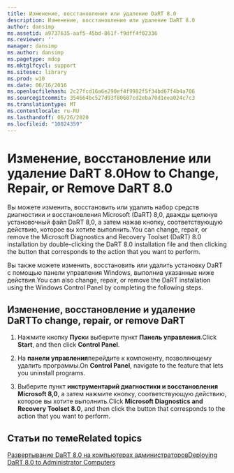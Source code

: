 ```yaml
---
title: Изменение, восстановление или удаление DaRT 8.0
description: Изменение, восстановление или удаление DaRT 8.0
author: dansimp
ms.assetid: a9737635-aaf5-45bd-861f-f9dff4f02336
ms.reviewer: ''
manager: dansimp
ms.author: dansimp
ms.pagetype: mdop
ms.mktglfcycl: support
ms.sitesec: library
ms.prod: w10
ms.date: 06/16/2016
ms.openlocfilehash: 2c27fcd16a6e290ef4f9982f5f34bd67f4b4a706
ms.sourcegitcommit: 354664bc527d93f80687cd2eba70d1eea024c7c3
ms.translationtype: MT
ms.contentlocale: ru-RU
ms.lasthandoff: 06/26/2020
ms.locfileid: "10824359"
---
```

# <span data-ttu-id="f3f2c-103">Изменение, восстановление или удаление DaRT 8.0</span><span class="sxs-lookup"><span data-stu-id="f3f2c-103">How to Change, Repair, or Remove DaRT 8.0</span></span>


<span data-ttu-id="f3f2c-104">Вы можете изменить, восстановить или удалить набор средств диагностики и восстановления Microsoft (DaRT) 8,0, дважды щелкнув установочный файл DaRT 8,0, а затем нажав кнопку, соответствующую действию, которое вы хотите выполнить.</span><span class="sxs-lookup"><span data-stu-id="f3f2c-104">You can change, repair, or remove the Microsoft Diagnostics and Recovery Toolset (DaRT) 8.0 installation by double-clicking the DaRT 8.0 installation file and then clicking the button that corresponds to the action that you want to perform.</span></span>

<span data-ttu-id="f3f2c-105">Вы также можете изменить, восстановить или удалить установку DaRT с помощью панели управления Windows, выполнив указанные ниже действия.</span><span class="sxs-lookup"><span data-stu-id="f3f2c-105">You can also change, repair, or remove the DaRT installation using the Windows Control Panel by completing the following steps.</span></span>

## <span data-ttu-id="f3f2c-106">Изменение, восстановление и удаление DaRT</span><span class="sxs-lookup"><span data-stu-id="f3f2c-106">To change, repair, or remove DaRT</span></span>


1.  <span data-ttu-id="f3f2c-107">Нажмите кнопку **Пуск**и выберите пункт **Панель управления**.</span><span class="sxs-lookup"><span data-stu-id="f3f2c-107">Click **Start**, and then click **Control Panel**.</span></span>

2.  <span data-ttu-id="f3f2c-108">На **панели управления**перейдите к компоненту, позволяющему удалить программы.</span><span class="sxs-lookup"><span data-stu-id="f3f2c-108">On **Control Panel**, navigate to the feature that lets you uninstall programs.</span></span>

3.  <span data-ttu-id="f3f2c-109">Выберите пункт **инструментарий диагностики и восстановления Microsoft 8,0**, а затем нажмите кнопку, соответствующую действию, которое вы хотите выполнить.</span><span class="sxs-lookup"><span data-stu-id="f3f2c-109">Click **Microsoft Diagnostics and Recovery Toolset 8.0**, and then click the button that corresponds to the action that you want to perform.</span></span>

## <span data-ttu-id="f3f2c-110">Статьи по теме</span><span class="sxs-lookup"><span data-stu-id="f3f2c-110">Related topics</span></span>


[<span data-ttu-id="f3f2c-111">Развертывание DaRT 8.0 на компьютерах администраторов</span><span class="sxs-lookup"><span data-stu-id="f3f2c-111">Deploying DaRT 8.0 to Administrator Computers</span></span>](deploying-dart-80-to-administrator-computers-dart-8.md)

 

 





